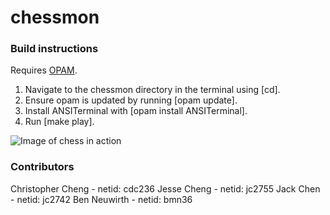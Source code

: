 # chessmon

### Build instructions

Requires [OPAM](https://opam.ocaml.org/doc/Install.html).

1. Navigate to the chessmon directory in the terminal using [cd].
2. Ensure opam is updated by running [opam update].
3. Install ANSITerminal with [opam install ANSITerminal].
4. Run [make play].

![Image of chess in action](https://i.imgur.com/zYun9gq.png)
### Contributors
Christopher Cheng - netid: cdc236
Jesse Cheng - netid: jc2755
Jack Chen - netid: jc2742
Ben Neuwirth - netid: bmn36

